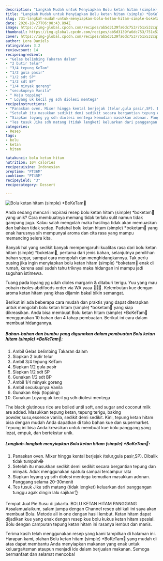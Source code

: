 ```yaml
---
description: "Langkah Mudah untuk Menyiapkan Bolu ketan hitam (simple) *BoKeTam🍰 yang Enak"
title: "Langkah Mudah untuk Menyiapkan Bolu ketan hitam (simple) *BoKeTam🍰 yang Enak"
slug: 731-langkah-mudah-untuk-menyiapkan-bolu-ketan-hitam-simple-boketam-yang-enak
date: 2020-10-27T06:08:43.894Z
image: https://img-global.cpcdn.com/recipes/ab5d3139fa6dc753/751x532cq70/bolu-ketan-hitam-simple-boketam🍰-foto-resep-utama.jpg
thumbnail: https://img-global.cpcdn.com/recipes/ab5d3139fa6dc753/751x532cq70/bolu-ketan-hitam-simple-boketam🍰-foto-resep-utama.jpg
cover: https://img-global.cpcdn.com/recipes/ab5d3139fa6dc753/751x532cq70/bolu-ketan-hitam-simple-boketam🍰-foto-resep-utama.jpg
author: Lora Daniels
ratingvalue: 3.2
reviewcount: 14
recipeingredient:
- "Gelas belimbing Takaran dalam"
- "2 butir telur"
- "3/4 tepung KeTam"
- "1/2 gula pasir"
- "1/2 sdt SP"
- "1/2 sdt BP"
- "1/4 minyak goreng"
- "secukupnya Vanila"
- " Keju topping"
- " Loyang uk kecil yg sdh diolesi mentega"
recipeinstructions:
- "Panaskan oven. Mixer hingga kental berjejak (telur,gula pasir,SP). Dibalik tidak tumpah😂"
- "Setelah itu masukkan sedikit demi sedikit secara bergantian tepung dan minyak. Aduk menggunakan spatula sampai tercampur rata"
- "Siapkan loyang yg sdh diolesi mentega kemudian masukkan adonan. Panggang selama 20-30menit"
- "Tes tusuk Jika sdh matang (tidak lengket) keluarkan dari panggangan tunggu agak dingin lalu sajikan👌"
categories:
- Resep
tags:
- bolu
- ketan
- hitam

katakunci: bolu ketan hitam 
nutrition: 104 calories
recipecuisine: Indonesian
preptime: "PT36M"
cooktime: "PT45M"
recipeyield: "3"
recipecategory: Dessert

---
```



![Bolu ketan hitam (simple) *BoKeTam🍰](https://img-global.cpcdn.com/recipes/ab5d3139fa6dc753/751x532cq70/bolu-ketan-hitam-simple-boketam🍰-foto-resep-utama.jpg)

Anda sedang mencari inspirasi resep bolu ketan hitam (simple) *boketam🍰 yang unik? Cara membuatnya memang tidak terlalu sulit namun tidak gampang juga. Kalau salah mengolah maka hasilnya tidak akan memuaskan dan bahkan tidak sedap. Padahal bolu ketan hitam (simple) *boketam🍰 yang enak harusnya sih mempunyai aroma dan cita rasa yang mampu memancing selera kita.

Banyak hal yang sedikit banyak mempengaruhi kualitas rasa dari bolu ketan hitam (simple) *boketam🍰, pertama dari jenis bahan, selanjutnya pemilihan bahan segar, sampai cara mengolah dan menghidangkannya. Tak perlu pusing jika ingin menyiapkan bolu ketan hitam (simple) *boketam🍰 enak di rumah, karena asal sudah tahu triknya maka hidangan ini mampu jadi suguhan istimewa.

Tuang pada loyang yg udah dioles margarin &amp; ditaburi terigu. Yuu yang mau cobain risoles abdifoods order via WA yaaa 💃💃💃. Kelembutan kue dengan aroma ketan hitam yang khas dijamin bakal bikin semangat.


Berikut ini ada beberapa cara mudah dan praktis yang dapat diterapkan untuk mengolah bolu ketan hitam (simple) *boketam🍰 yang siap dikreasikan. Anda bisa membuat Bolu ketan hitam (simple) *BoKeTam🍰 menggunakan 10 bahan dan 4 tahap pembuatan. Berikut ini cara dalam membuat hidangannya.

<!--inarticleads1-->

##### Bahan-bahan dan bumbu yang digunakan dalam pembuatan Bolu ketan hitam (simple) *BoKeTam🍰:

1. Ambil Gelas belimbing Takaran dalam
1. Siapkan 2 butir telur
1. Ambil 3/4 tepung KeTam
1. Siapkan 1/2 gula pasir
1. Siapkan 1/2 sdt SP
1. Gunakan 1/2 sdt BP
1. Ambil 1/4 minyak goreng
1. Ambil secukupnya Vanila
1. Gunakan  Keju (topping)
1. Gunakan  Loyang uk kecil yg sdh diolesi mentega


The black glutinous rice are boiled until soft, and sugar and coconut milk are added. Masukkan tepung ketan, tepung terigu, baking powder,susu,essence vanila, sedikit demi sedikit. Kini, tepung ketan hitam bisa dengan mudah Anda dapatkan di toko bahan kue dan supermarket. Tepung ini bisa Anda kreasikan untuk membuat kue bolu panggang yang lezat, empuk, dan bertekstur unik. 

<!--inarticleads2-->

##### Langkah-langkah menyiapkan Bolu ketan hitam (simple) *BoKeTam🍰:

1. Panaskan oven. Mixer hingga kental berjejak (telur,gula pasir,SP). Dibalik tidak tumpah😂
1. Setelah itu masukkan sedikit demi sedikit secara bergantian tepung dan minyak. Aduk menggunakan spatula sampai tercampur rata
1. Siapkan loyang yg sdh diolesi mentega kemudian masukkan adonan. Panggang selama 20-30menit
1. Tes tusuk Jika sdh matang (tidak lengket) keluarkan dari panggangan tunggu agak dingin lalu sajikan👌


Tempat Jual Pie Susu di jakarta. BOLU KETAN HITAM PANGGANG Assalamualaikum, salam jumpa dengan Channel resep abi kali ini saya akan membuat Bolu. Metode all in one dengan hasil lembut. Ketan hitam dapat dijadikan kue yang enak dengan resep kue bolu kukus ketan hitam spesial. Bolu dengan campuran tepung ketan hitam ini rasanya lembut dan manis. 

Terima kasih telah menggunakan resep yang kami tampilkan di halaman ini. Harapan kami, olahan Bolu ketan hitam (simple) *BoKeTam🍰 yang mudah di atas dapat membantu Anda menyiapkan makanan yang enak untuk keluarga/teman ataupun menjadi ide dalam berjualan makanan. Semoga bermanfaat dan selamat mencoba!
